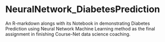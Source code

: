 # NeuralNetwork_DiabetesPrediction

An R-markdown alongs with its Notebook in demonstrating Diabetes Prediction using Neural Network Machine Learning method as the final assignment in finishing Course-Net data science coaching.

